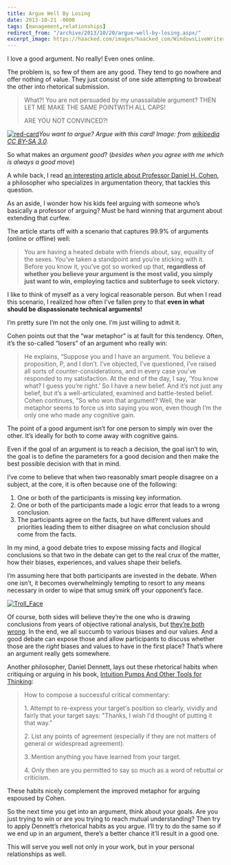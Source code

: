 ```yaml
---
title: Argue Well By Losing
date: 2013-10-21 -0800
tags: [management,relationships]
redirect_from: "/archive/2013/10/20/argue-well-by-losing.aspx/"
excerpt_image: https://haacked.com/images/haacked_com/WindowsLiveWriter/ArgueWellByLosing_BE9C/red-card_thumb.jpg
---
```


I love a good argument. No really! Even ones online.

The problem is, so few of them are any good. They tend to go nowhere and
offer nothing of value. They just consist of one side attempting to
browbeat the other into rhetorical submission.

> What?! You are not persuaded by my unassailable argument? THEN LET ME
> MAKE THE SAME POINTWITH ALL CAPS!
>
> ARE YOU NOT CONVINCED?!

[![red-card](https://haacked.com/images/haacked_com/WindowsLiveWriter/ArgueWellByLosing_BE9C/red-card_thumb.jpg "red-card")](https://haacked.com/images/haacked_com/WindowsLiveWriter/ArgueWellByLosing_BE9C/red-card.jpg)*You
want to argue? Argue with this card! Image: from
[wikipedia](http://en.wikipedia.org/wiki/File:2009-3-14_ManUtd_vs_LFC_Red_Card_Vidic.JPG)
[CC BY-SA 3.0](http://creativecommons.org/licenses/by-sa/3.0/deed.en).*

So what makes an *argument good*? (*besides when you agree with me which
is always a good move*)

A while back, I read [an interesting article about Professor Daniel H.
Cohen](http://www.humansinvent.com/#!/13260/argument-when-losing-is-winning/ "Argument: When losing is winning"),
a philosopher who specializes in argumentation theory, that tackles this
question.

As an aside, I wonder how his kids feel arguing with someone who’s
basically a professor of arguing? Must be hard winning that argument
about extending that curfew.

The article starts off with a scenario that captures 99.9% of arguments
(online or offline) well:

> You are having a heated debate with friends about, say, equality of
> the sexes. You’ve taken a standpoint and you’re sticking with it.
> Before you know it, you’ve got so worked up that, **regardless of
> whether you believe your argument is the most valid, you simply just
> want to win, employing tactics and subterfuge to seek victory.**

I like to think of myself as a very logical reasonable person. But when
I read this scenario, I realized how often I’ve fallen prey to that
**even in what should be dispassionate technical arguments!**

I’m pretty sure I’m not the only one. I’m just willing to admit it.

Cohen points out that the “war metaphor” is at fault for this tendency.
Often, it’s the so-called “losers” of an argument who really win:

> He explains, “Suppose you and I have an argument. You believe a
> proposition, P, and I don’t. I’ve objected, I’ve questioned, I’ve
> raised all sorts of counter-considerations, and in every case you’ve
> responded to my satisfaction. At the end of the day, I say, ‘You know
> what? I guess you’re right.’ So I have a new belief. And it’s not just
> any belief, but it’s a well-articulated, examined and battle-tested
> belief. Cohen continues, “So who won that argument? Well, the war
> metaphor seems to force us into saying you won, even though I’m the
> only one who made any cognitive gain.

The point of a good argument isn’t for one person to simply win over the
other. It’s ideally for both to come away with cognitive gains.

Even if the goal of an argument is to reach a decision, the goal isn’t
to win, the goal is to define the parameters for a good decision and
then make the best possible decision with that in mind.

I’ve come to believe that when two reasonably smart people disagree on a
subject, at the core, it is often because one of the following:

1.  One or both of the participants is missing key information.
2.  One or both of the participants made a logic error that leads to a
    wrong conclusion.
3.  The participants agree on the facts, but have different values and
    priorities leading them to either disagree on what conclusion should
    come from the facts.

In my mind, a good debate tries to expose missing facts and illogical
conclusions so that two in the debate can get to the real crux of the
matter, how their biases, experiences, and values shape their beliefs.

I’m assuming here that both participants are invested in the debate.
When one isn’t, it becomes overwhelmingly tempting to resort to any
means necessary in order to wipe that smug smirk off your opponent’s
face.

[![Troll_Face](https://haacked.com/images/haacked_com/WindowsLiveWriter/ArgueWellByLosing_BE9C/Troll_Face_thumb.png "Troll_Face")](https://haacked.com/images/haacked_com/WindowsLiveWriter/ArgueWellByLosing_BE9C/Troll_Face_2.png)

Of course, both sides will believe they’re the one who is drawing
conclusions from years of objective rational analysis, but [they’re both
wrong](http://youarenotsosmart.com/2010/06/23/confirmation-bias/ "Confirmation bias").
In the end, we all succumb to various biases and our values. And a good
debate can expose those and allow participants to discuss whether those
are the *right* biases and values to have in the first place? That’s
where an argument really gets somewhere.

Another philosopher, Daniel Dennett, lays out these rhetorical habits
when critiquing or arguing in his book, [Intuition Pumps And Other Tools
for
Thinking](http://www.amazon.com/gp/product/0393082067/ref=as_li_ss_tl?ie=UTF8&camp=1789&creative=390957&creativeASIN=0393082067&linkCode=as2&tag=youvebeenhaac-20 "Intuition Pumps and Other Tools for Thinking on Amazon"):

> How to compose a successful critical commentary:
>
> ​1. Attempt to re-express your target's position so clearly, vividly
> and fairly that your target says: "Thanks, I wish I'd thought of
> putting it that way."
>
> ​2. List any points of agreement (especially if they are not matters
> of general or widespread agreement).
>
> ​3. Mention anything you have learned from your target.
>
> ​4. Only then are you permitted to say so much as a word of rebuttal
> or criticism.

These habits nicely complement the improved metaphor for arguing
espoused by Cohen.

So the next time you get into an argument, think about your goals. Are
you just trying to win or are you trying to reach mutual understanding?
Then try to apply Dennett’s rhetorical habits as you argue. I’ll try to
do the same so if we end up in an argument, there’s a better chance
it’ll result in a good one.

This will serve you well not only in your work, but in your personal
relationships as well.

